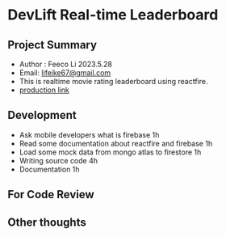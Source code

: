 # DevLift Real-time Leaderboard

## Project Summary

- Author : Feeco Li 2023.5.28
- Email: lifeike67@gmail.com
- This is realtime movie rating leaderboard using reactfire.
- [production link](https://main.d3nhqx7mts8be0.amplifyapp.com/)

## Development

- Ask mobile developers what is firebase 1h
- Read some documentation about reactfire and firebase 1h
- Load some mock data from mongo atlas to firestore 1h
- Writing source code 4h
- Documentation 1h

## For Code Review

## Other thoughts
